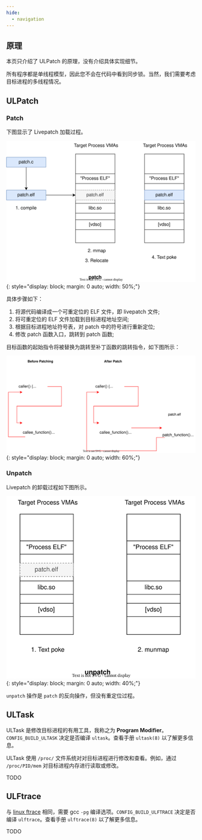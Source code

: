 ```yaml
---
hide:
  - navigation
---
```


## 原理

本页只介绍了 ULPatch 的原理，没有介绍具体实现细节。

所有程序都是单线程模型，因此您不会在代码中看到同步锁。当然，我们需要考虑目标进程的多线程情况。


## ULPatch

### Patch

下图显示了 Livepatch 加载过程。

![ulpatch::patch](images/ulpatch-patch.drawio.svg){: style="display: block; margin: 0 auto; width: 50%;"}

具体步骤如下：

1. 将源代码编译成一个可重定位的 ELF 文件，即 livepatch 文件;
2. 将可重定位的 ELF 文件加载到目标进程地址空间;
3. 根据目标进程地址符号表，对 patch 中的符号进行重新定位;
4. 修改 patch 函数入口，跳转到 patch 函数;

目标函数的起始指令将被替换为跳转至补丁函数的跳转指令，如下图所示：

![ulpatch::callee](images/ulpatch-func-trampoline.drawio.svg){: style="display: block; margin: 0 auto; width: 60%;"}


### Unpatch

Livepatch 的卸载过程如下图所示。

![ulpatch::unpatch](images/ulpatch-unpatch.drawio.svg){: style="display: block; margin: 0 auto; width: 40%;"}

`unpatch` 操作是 `patch` 的反向操作，但没有重定位过程。


## ULTask

ULTask 是修改目标进程的有用工具，我称之为 **Program Modifier**。`CONFIG_BUILD_ULTASK` 决定是否编译 `ultask`。查看手册 `ultask(8)` 以了解更多信息。

ULTask 使用 `/proc/` 文件系统对对目标进程进行修改和查看。例如，通过 `/proc/PID/mem` 对目标进程内存进行读取或修改。

TODO


## ULFtrace

与 [linux ftrace](https://www.kernel.org/doc/html/latest/trace/ftrace.html) 相同，需要 gcc `-pg` 编译选项。`CONFIG_BUILD_ULFTRACE` 决定是否编译 `ulftrace`。查看手册 `ulftrace(8)` 以了解更多信息。

TODO
